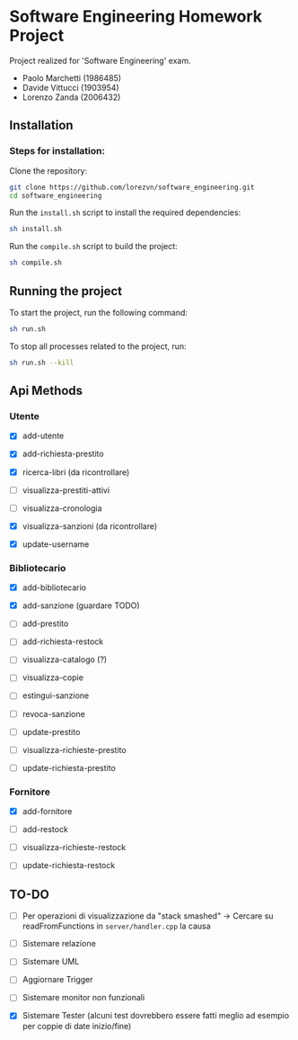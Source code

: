 # Software Engineering Homework Project

Project realized for 'Software Engineering' exam.

- Paolo Marchetti (1986485)
- Davide Vittucci (1903954)
- Lorenzo Zanda (2006432)

## Installation
### Steps for installation:

Clone the repository:
```sh
git clone https://github.com/lorezvn/software_engineering.git
cd software_engineering
```

Run the `install.sh` script to install the required dependencies:
```sh
sh install.sh
```
Run the `compile.sh` script to build the project:
```sh
sh compile.sh
```

## Running the project

To start the project, run the following command:
```sh
sh run.sh
```

To stop all processes related to the project, run:
```sh
sh run.sh --kill
```

## Api Methods


### Utente
- [x] add-utente
- [x] add-richiesta-prestito 
- [x] ricerca-libri (da ricontrollare)
- [ ] visualizza-prestiti-attivi 
- [ ] visualizza-cronologia
- [x] visualizza-sanzioni (da ricontrollare)
- [x] update-username


### Bibliotecario
- [x] add-bibliotecario
- [x] add-sanzione (guardare TODO)
- [ ] add-prestito
- [ ] add-richiesta-restock
- [ ] visualizza-catalogo (?)
- [ ] visualizza-copie
- [ ] estingui-sanzione
- [ ] revoca-sanzione
- [ ] update-prestito
- [ ] visualizza-richieste-prestito
- [ ] update-richiesta-prestito


### Fornitore
- [x] add-fornitore
- [ ] add-restock
- [ ] visualizza-richieste-restock
- [ ] update-richiesta-restock


## TO-DO
- [ ] Per operazioni di visualizzazione da "stack smashed" -> Cercare su readFromFunctions in `server/handler.cpp` la causa
- [ ] Sistemare relazione
- [ ] Sistemare UML 
- [ ] Aggiornare Trigger
- [ ] Sistemare monitor non funzionali
- [x] Sistemare Tester (alcuni test dovrebbero essere fatti meglio ad esempio per coppie di date inizio/fine)

